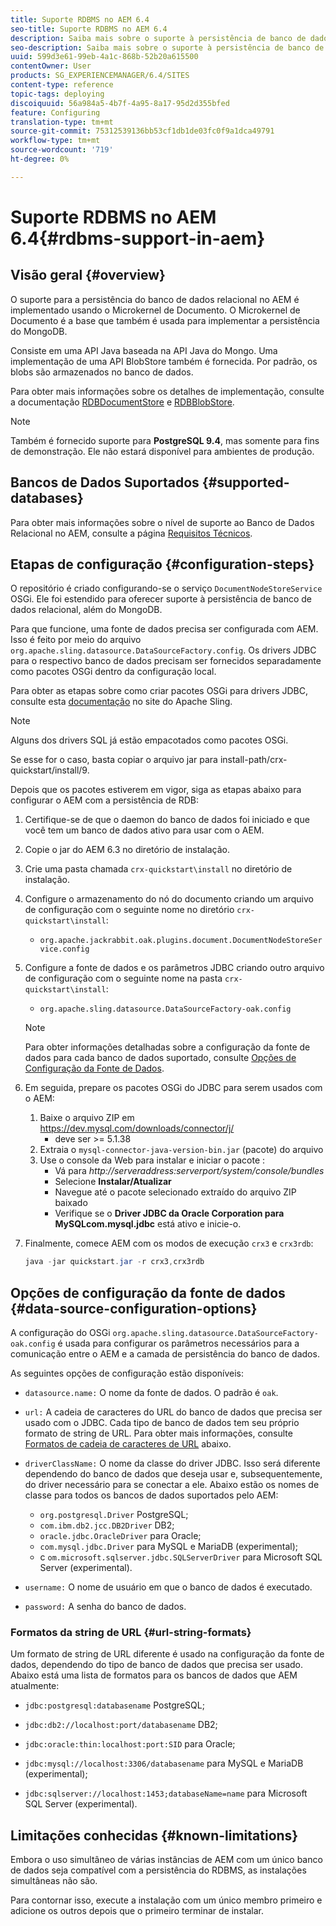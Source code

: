 ```yaml
---
title: Suporte RDBMS no AEM 6.4
seo-title: Suporte RDBMS no AEM 6.4
description: Saiba mais sobre o suporte à persistência de banco de dados relacional no AEM 6.4 e as opções de configuração disponíveis.
seo-description: Saiba mais sobre o suporte à persistência de banco de dados relacional no AEM 6.4 e as opções de configuração disponíveis.
uuid: 599d3e61-99eb-4a1c-868b-52b20a615500
contentOwner: User
products: SG_EXPERIENCEMANAGER/6.4/SITES
content-type: reference
topic-tags: deploying
discoiquuid: 56a984a5-4b7f-4a95-8a17-95d2d355bfed
feature: Configuring
translation-type: tm+mt
source-git-commit: 75312539136bb53cf1db1de03fc0f9a1dca49791
workflow-type: tm+mt
source-wordcount: '719'
ht-degree: 0%

---
```



# Suporte RDBMS no AEM 6.4{#rdbms-support-in-aem}

## Visão geral {#overview}

O suporte para a persistência do banco de dados relacional no AEM é implementado usando o Microkernel de Documento. O Microkernel de Documento é a base que também é usada para implementar a persistência do MongoDB.

Consiste em uma API Java baseada na API Java do Mongo. Uma implementação de uma API BlobStore também é fornecida. Por padrão, os blobs são armazenados no banco de dados.

Para obter mais informações sobre os detalhes de implementação, consulte a documentação [RDBDocumentStore](https://jackrabbit.apache.org/oak/docs/apidocs/org/apache/jackrabbit/oak/plugins/document/rdb/RDBDocumentStore.html) e [RDBBlobStore](https://jackrabbit.apache.org/oak/docs/apidocs/org/apache/jackrabbit/oak/plugins/document/rdb/RDBBlobStore.html).

>[!NOTE]
>
>Também é fornecido suporte para **PostgreSQL 9.4**, mas somente para fins de demonstração. Ele não estará disponível para ambientes de produção.

## Bancos de Dados Suportados {#supported-databases}

Para obter mais informações sobre o nível de suporte ao Banco de Dados Relacional no AEM, consulte a página [Requisitos Técnicos](/help/sites-deploying/technical-requirements.md).

## Etapas de configuração {#configuration-steps}

O repositório é criado configurando-se o serviço `DocumentNodeStoreService` OSGi. Ele foi estendido para oferecer suporte à persistência de banco de dados relacional, além do MongoDB.

Para que funcione, uma fonte de dados precisa ser configurada com AEM. Isso é feito por meio do arquivo `org.apache.sling.datasource.DataSourceFactory.config`. Os drivers JDBC para o respectivo banco de dados precisam ser fornecidos separadamente como pacotes OSGi dentro da configuração local.

Para obter as etapas sobre como criar pacotes OSGi para drivers JDBC, consulte esta [documentação](https://wiki.eclipse.org/Create_and_Export_MySQL_JDBC_driver_bundle) no site do Apache Sling.

>[!NOTE]
>
>Alguns dos drivers SQL já estão empacotados como pacotes OSGi.
>
>Se esse for o caso, basta copiar o arquivo jar para install-path/crx-quickstart/install/9.

Depois que os pacotes estiverem em vigor, siga as etapas abaixo para configurar o AEM com a persistência de RDB:

1. Certifique-se de que o daemon do banco de dados foi iniciado e que você tem um banco de dados ativo para usar com o AEM.
1. Copie o jar do AEM 6.3 no diretório de instalação.
1. Crie uma pasta chamada `crx-quickstart\install` no diretório de instalação.
1. Configure o armazenamento do nó do documento criando um arquivo de configuração com o seguinte nome no diretório `crx-quickstart\install`:

   * `org.apache.jackrabbit.oak.plugins.document.DocumentNodeStoreService.config`

1. Configure a fonte de dados e os parâmetros JDBC criando outro arquivo de configuração com o seguinte nome na pasta `crx-quickstart\install`:

   * `org.apache.sling.datasource.DataSourceFactory-oak.config`
   >[!NOTE]
   >
   >Para obter informações detalhadas sobre a configuração da fonte de dados para cada banco de dados suportado, consulte [Opções de Configuração da Fonte de Dados](/help/sites-deploying/rdbms-support-in-aem.md#data-source-configuration-options).

1. Em seguida, prepare os pacotes OSGi do JDBC para serem usados com o AEM:

   1. Baixe o arquivo ZIP em https://dev.mysql.com/downloads/connector/j/
      * deve ser >= 5.1.38
   1. Extraia o `mysql-connector-java-version-bin.jar` (pacote) do arquivo
   1. Use o console da Web para instalar e iniciar o pacote :
      * Vá para *http://serveraddress:serverport/system/console/bundles*
      * Selecione **Instalar/Atualizar**
      * Navegue até o pacote selecionado extraído do arquivo ZIP baixado
      * Verifique se o **Driver JDBC da Oracle Corporation para MySQLcom.mysql.jdbc** está ativo e inicie-o.

1. Finalmente, comece AEM com os modos de execução `crx3` e `crx3rdb`:

   ```java
   java -jar quickstart.jar -r crx3,crx3rdb
   ```

## Opções de configuração da fonte de dados {#data-source-configuration-options}

A configuração do OSGi `org.apache.sling.datasource.DataSourceFactory-oak.config` é usada para configurar os parâmetros necessários para a comunicação entre o AEM e a camada de persistência do banco de dados.

As seguintes opções de configuração estão disponíveis:

* `datasource.name:` O nome da fonte de dados. O padrão é `oak`.

* `url:` A cadeia de caracteres do URL do banco de dados que precisa ser usado com o JDBC. Cada tipo de banco de dados tem seu próprio formato de string de URL. Para obter mais informações, consulte [Formatos de cadeia de caracteres de URL](/help/sites-deploying/rdbms-support-in-aem.md#url-string-formats) abaixo.

* `driverClassName:` O nome da classe do driver JDBC. Isso será diferente dependendo do banco de dados que deseja usar e, subsequentemente, do driver necessário para se conectar a ele. Abaixo estão os nomes de classe para todos os bancos de dados suportados pelo AEM:

   * `org.postgresql.Driver` PostgreSQL;
   * `com.ibm.db2.jcc.DB2Driver` DB2;
   * `oracle.jdbc.OracleDriver` para Oracle;
   * `com.mysql.jdbc.Driver` para MySQL e MariaDB (experimental);
   * c `om.microsoft.sqlserver.jdbc.SQLServerDriver` para Microsoft SQL Server (experimental).

* `username:` O nome de usuário em que o banco de dados é executado.

* `password:` A senha do banco de dados.

### Formatos da string de URL {#url-string-formats}

Um formato de string de URL diferente é usado na configuração da fonte de dados, dependendo do tipo de banco de dados que precisa ser usado. Abaixo está uma lista de formatos para os bancos de dados que AEM atualmente:

* `jdbc:postgresql:databasename` PostgreSQL;

* `jdbc:db2://localhost:port/databasename` DB2;
* `jdbc:oracle:thin:localhost:port:SID` para Oracle;
* `jdbc:mysql://localhost:3306/databasename` para MySQL e MariaDB (experimental);

* `jdbc:sqlserver://localhost:1453;databaseName=name` para Microsoft SQL Server (experimental).

## Limitações conhecidas {#known-limitations}

Embora o uso simultâneo de várias instâncias de AEM com um único banco de dados seja compatível com a persistência do RDBMS, as instalações simultâneas não são.

Para contornar isso, execute a instalação com um único membro primeiro e adicione os outros depois que o primeiro terminar de instalar.

